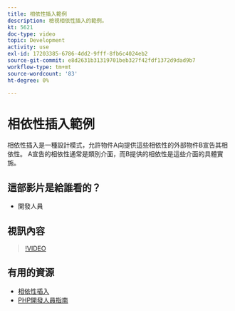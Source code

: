 ```yaml
---
title: 相依性插入範例
description: 檢視相依性插入的範例。
kt: 5621
doc-type: video
topic: Development
activity: use
exl-id: 17203385-6786-4dd2-9fff-8fb6c4024eb2
source-git-commit: e8d2631b31319701beb327f42fdf1372d9dad9b7
workflow-type: tm+mt
source-wordcount: '83'
ht-degree: 0%

---
```


# 相依性插入範例

相依性插入是一種設計模式，允許物件A向提供這些相依性的外部物件B宣告其相依性。 A宣告的相依性通常是類別介面，而B提供的相依性是這些介面的具體實施。

## 這部影片是給誰看的？

- 開發人員

## 視訊內容

>[!VIDEO](https://video.tv.adobe.com/v/35799?quality=12&learn=on)

## 有用的資源

- [相依性插入](https://developer.adobe.com/commerce/php/development/components/dependency-injection/)
- [PHP開發人員指南](https://developer.adobe.com/commerce/php/development/)
